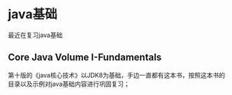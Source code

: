 # java基础
  最近在复习java基础

## Core Java Volume I-Fundamentals
  第十版的《java核心技术》以JDK8为基础，手边一直都有这本书，按照这本书的目录以及示例对java基础内容进行巩固复习；
